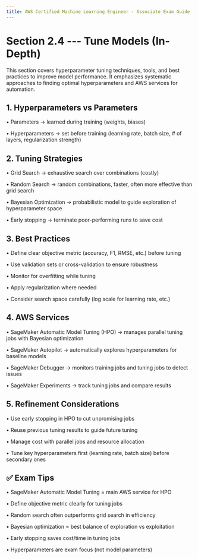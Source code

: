 ```yaml
---
title: AWS Certified Machine Learning Engineer - Associate Exam Guide
---
```


# Section 2.4 --- Tune Models (In-Depth)

This section covers hyperparameter tuning techniques, tools, and best
practices to improve model performance. It emphasizes systematic
approaches to finding optimal hyperparameters and AWS services for
automation.

## 1. Hyperparameters vs Parameters

• Parameters → learned during training (weights, biases)

• Hyperparameters → set before training (learning rate, batch size, \#
of layers, regularization strength)

## 2. Tuning Strategies

• Grid Search → exhaustive search over combinations (costly)

• Random Search → random combinations, faster, often more effective than
grid search

• Bayesian Optimization → probabilistic model to guide exploration of
hyperparameter space

• Early stopping → terminate poor-performing runs to save cost

## 3. Best Practices

• Define clear objective metric (accuracy, F1, RMSE, etc.) before tuning

• Use validation sets or cross-validation to ensure robustness

• Monitor for overfitting while tuning

• Apply regularization where needed

• Consider search space carefully (log scale for learning rate, etc.)

## 4. AWS Services

• SageMaker Automatic Model Tuning (HPO) → manages parallel tuning jobs
with Bayesian optimization

• SageMaker Autopilot → automatically explores hyperparameters for
baseline models

• SageMaker Debugger → monitors training jobs and tuning jobs to detect
issues

• SageMaker Experiments → track tuning jobs and compare results

## 5. Refinement Considerations

• Use early stopping in HPO to cut unpromising jobs

• Reuse previous tuning results to guide future tuning

• Manage cost with parallel jobs and resource allocation

• Tune key hyperparameters first (learning rate, batch size) before
secondary ones

## ✅ Exam Tips

• SageMaker Automatic Model Tuning = main AWS service for HPO

• Define objective metric clearly for tuning jobs

• Random search often outperforms grid search in efficiency

• Bayesian optimization = best balance of exploration vs exploitation

• Early stopping saves cost/time in tuning jobs

• Hyperparameters are exam focus (not model parameters)
